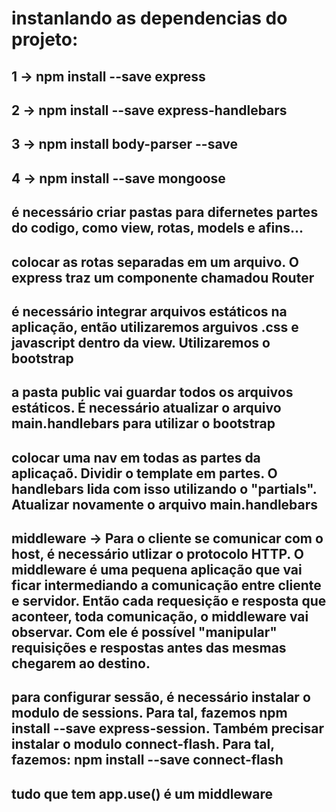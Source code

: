 # instanlando as dependencias do projeto:
## 1 -> npm install --save express
## 2 -> npm install --save express-handlebars
## 3 -> npm install body-parser --save
## 4 -> npm install --save mongoose


## é necessário criar pastas para difernetes partes do codigo, como view, rotas, models e afins...
## colocar as rotas separadas em um arquivo. O express traz um componente chamadou Router
## é necessário integrar arquivos estáticos na aplicação, então utilizaremos arguivos .css e javascript dentro da view. Utilizaremos o bootstrap
## a pasta public vai guardar todos os arquivos estáticos. É necessário atualizar o arquivo main.handlebars para utilizar o bootstrap

## colocar uma nav em todas as partes da aplicaçaõ. Dividir o template em partes. O handlebars lida com isso utilizando o "partials". Atualizar novamente o arquivo main.handlebars

## middleware -> Para o cliente se comunicar com o host, é necessário utlizar o protocolo HTTP. O middleware é uma pequena aplicação que vai ficar intermediando a comunicação entre cliente e servidor. Então cada requesição e resposta que aconteer, toda comunicação, o middleware vai observar. Com ele é possível "manipular" requisições e respostas antes das mesmas chegarem ao destino. 

## para configurar sessão, é necessário instalar o modulo de sessions. Para tal, fazemos npm install --save express-session. Também precisar instalar o modulo connect-flash. Para tal, fazemos: npm install --save connect-flash

## tudo que tem app.use() é um middleware